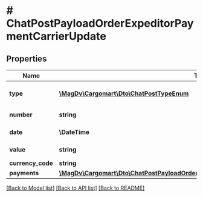 # # ChatPostPayloadOrderExpeditorPaymentCarrierUpdate

## Properties

Name | Type | Description | Notes
------------ | ------------- | ------------- | -------------
**type** | [**\MagDv\Cargomart\Dto\ChatPostTypeEnum**](ChatPostTypeEnum.md) | Тип сообщения чата |
**number** | **string** | Номер счета |
**date** | **\DateTime** | Дата оплаты |
**value** | **string** | Сумма оплаты |
**currency_code** | **string** | Валюта |
**payments** | [**\MagDv\Cargomart\Dto\ChatPostPayloadOrderExpeditorPaymentCarrierUpdatePaymentsInner[]**](ChatPostPayloadOrderExpeditorPaymentCarrierUpdatePaymentsInner.md) |  | [optional]

[[Back to Model list]](../../README.md#models) [[Back to API list]](../../README.md#endpoints) [[Back to README]](../../README.md)
